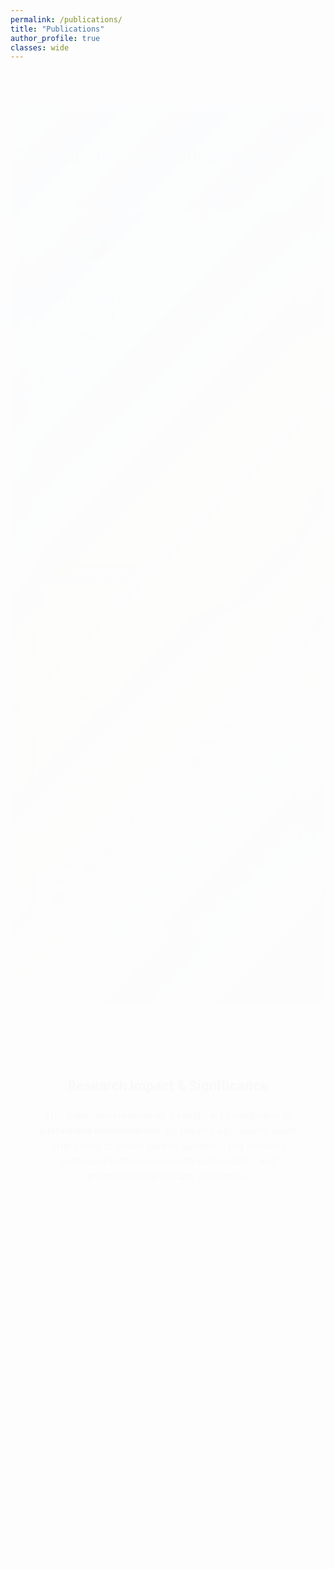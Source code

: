 ```yaml
---
permalink: /publications/
title: "Publications"
author_profile: true
classes: wide
---
```


<style>
/* Smooth Animations and Transitions */
@keyframes fadeInUp {
  from {
    opacity: 0;
    transform: translateY(40px);
  }
  to {
    opacity: 1;
    transform: translateY(0);
  }
}

@keyframes slideInLeft {
  from {
    opacity: 0;
    transform: translateX(-50px);
  }
  to {
    opacity: 1;
    transform: translateX(0);
  }
}

@keyframes slideInRight {
  from {
    opacity: 0;
    transform: translateX(50px);
  }
  to {
    opacity: 1;
    transform: translateX(0);
  }
}

@keyframes float {
  0%, 100% { transform: translateY(0px); }
  50% { transform: translateY(-10px); }
}

/* Container with gradient background */
.publications-wrapper {
  background: linear-gradient(135deg, 
    rgba(240, 248, 255, 0.95) 0%,
    rgba(230, 245, 255, 0.8) 25%,
    rgba(255, 250, 240, 0.95) 50%,
    rgba(245, 255, 245, 0.8) 75%,
    rgba(248, 240, 255, 0.95) 100%
  );
  padding: 2rem;
  border-radius: 20px;
  margin: 2rem auto;
  max-width: 1000px;
  animation: fadeInUp 0.8s ease-out;
}

/* Animated Section Titles */
.section-title {
  position: relative;
  color: #2c3e50;
  font-size: 1.8rem;
  font-weight: 700;
  text-align: center;
  margin: 2rem 0;
  animation: slideInLeft 1s ease-out;
}

.section-title::before {
  content: '';
  position: absolute;
  bottom: -10px;
  left: 50%;
  transform: translateX(-50%);
  width: 80px;
  height: 4px;
  background: linear-gradient(45deg, #e74c3c, #c0392b);
  border-radius: 2px;
  animation: slideInRight 1.2s ease-out;
}

/* Publication Card with Hover Effects */
.publication-card {
  background: rgba(255, 255, 255, 0.98);
  border-radius: 20px;
  padding: 2.5rem;
  margin: 2rem 0;
  box-shadow: 0 10px 40px rgba(0, 0, 0, 0.08);
  border: 1px solid rgba(255, 255, 255, 0.3);
  backdrop-filter: blur(15px);
  transition: all 0.4s cubic-bezier(0.25, 0.46, 0.45, 0.94);
  animation: fadeInUp 1.2s ease-out;
  position: relative;
  overflow: hidden;
}

.publication-card::before {
  content: '';
  position: absolute;
  top: 0;
  left: -100%;
  width: 100%;
  height: 4px;
  background: linear-gradient(90deg, #e74c3c, #c0392b, #e67e22);
  transition: left 0.6s ease;
}

.publication-card:hover::before {
  left: 0;
}

.publication-card:hover {
  transform: translateY(-8px) scale(1.02);
  box-shadow: 0 20px 60px rgba(0, 0, 0, 0.15);
}

/* Year Badge with Animation */
.year-badge {
  background: linear-gradient(45deg, #e74c3c, #c0392b);
  color: white;
  padding: 0.6rem 1.5rem;
  border-radius: 30px;
  font-weight: 700;
  font-size: 0.9rem;
  display: inline-block;
  margin-bottom: 1.5rem;
  animation: float 3s ease-in-out infinite;
  box-shadow: 0 4px 15px rgba(231, 76, 60, 0.3);
}

/* Title with Hover Effect */
.publication-title {
  margin: 1.5rem 0;
  font-size: 1.3rem;
  line-height: 1.4;
  font-weight: 600;
  transition: all 0.3s ease;
}

.publication-title a {
  color: #2c3e50;
  text-decoration: none;
  position: relative;
  transition: color 0.3s ease;
}

.publication-title a::after {
  content: '';
  position: absolute;
  bottom: -2px;
  left: 0;
  width: 0;
  height: 2px;
  background: linear-gradient(45deg, #e74c3c, #c0392b);
  transition: width 0.4s ease;
}

.publication-title a:hover {
  color: #e74c3c;
}

.publication-title a:hover::after {
  width: 100%;
}

/* Authors with Stagger Animation */
.authors {
  color: #555;
  font-size: 1rem;
  margin: 1rem 0;
  line-height: 1.5;
  animation: slideInLeft 1.4s ease-out;
}

.journal-info {
  color: #666;
  font-size: 0.9rem;
  margin-bottom: 1.5rem;
  animation: slideInRight 1.6s ease-out;
}

/* Enhanced Button */
.read-paper-btn {
  display: inline-flex;
  align-items: center;
  gap: 0.8rem;
  padding: 1rem 2rem;
  background: linear-gradient(45deg, #27ae60, #2ecc71);
  color: white;
  text-decoration: none;
  border-radius: 50px;
  font-weight: 600;
  font-size: 0.9rem;
  transition: all 0.4s cubic-bezier(0.25, 0.46, 0.45, 0.94);
  box-shadow: 0 6px 20px rgba(39, 174, 96, 0.3);
  position: relative;
  overflow: hidden;
  animation: slideInUp 1.8s ease-out;
  margin-bottom: 2rem;
}

.read-paper-btn::before {
  content: '';
  position: absolute;
  top: 0;
  left: -100%;
  width: 100%;
  height: 100%;
  background: linear-gradient(45deg, rgba(255,255,255,0.1), rgba(255,255,255,0.3));
  transition: left 0.6s ease;
}

.read-paper-btn:hover::before {
  left: 100%;
}

.read-paper-btn:hover {
  transform: translateY(-3px) scale(1.05);
  box-shadow: 0 10px 30px rgba(39, 174, 96, 0.4);
  color: white;
  text-decoration: none;
}

/* Graphical Abstract Section */
.graphical-abstract {
  background: linear-gradient(135deg, 
    rgba(255, 255, 255, 0.95), 
    rgba(248, 249, 250, 0.95)
  );
  padding: 1.5rem;
  border-radius: 16px;
  margin: 2rem 0;
  border: 2px dashed #e74c3c;
  text-align: center;
  cursor: pointer;
  transition: all 0.3s ease;
  animation: fadeInUp 1.8s ease-out;
  position: relative;
}

.graphical-abstract:hover {
  background: linear-gradient(135deg, 
    rgba(231, 76, 60, 0.05), 
    rgba(192, 57, 43, 0.05)
  );
  border-color: #c0392b;
  transform: translateY(-2px);
  box-shadow: 0 8px 25px rgba(231, 76, 60, 0.1);
}

.abstract-preview {
  display: flex;
  align-items: center;
  justify-content: center;
  gap: 1rem;
  margin-bottom: 1rem;
}

.abstract-icon {
  font-size: 2rem;
  color: #e74c3c;
}

.abstract-text {
  color: #2c3e50;
  font-size: 1rem;
  font-weight: 600;
}

.abstract-description {
  color: #666;
  font-size: 0.85rem;
  margin-bottom: 1rem;
}

.view-abstract-btn {
  background: linear-gradient(45deg, #e74c3c, #c0392b);
  color: white;
  padding: 0.6rem 1.5rem;
  border: none;
  border-radius: 25px;
  font-weight: 500;
  font-size: 0.85rem;
  cursor: pointer;
  transition: all 0.3s ease;
}

.view-abstract-btn:hover {
  background: linear-gradient(45deg, #c0392b, #a93226);
  transform: translateY(-2px);
  box-shadow: 0 4px 12px rgba(231, 76, 60, 0.3);
}

/* Modal for Graphical Abstract */
.modal {
  display: none;
  position: fixed;
  z-index: 1000;
  left: 0;
  top: 0;
  width: 100%;
  height: 100%;
  background-color: rgba(0, 0, 0, 0.9);
  backdrop-filter: blur(5px);
}

.modal-content {
  margin: 2% auto;
  display: block;
  max-width: 90%;
  max-height: 90%;
  border-radius: 12px;
  box-shadow: 0 8px 32px rgba(0, 0, 0, 0.8);
}

.close {
  position: absolute;
  top: 20px;
  right: 35px;
  color: #ffffff;
  font-size: 40px;
  font-weight: bold;
  cursor: pointer;
  transition: 0.3s;
}

.close:hover {
  color: #e74c3c;
}

.modal-caption {
  text-align: center;
  color: #ffffff;
  padding: 15px 0;
  font-size: 1rem;
  max-width: 700px;
  margin: 0 auto;
}

/* Abstract Section with Animation */
.abstract-section {
  background: linear-gradient(135deg, 
    rgba(247, 250, 252, 0.9), 
    rgba(240, 248, 255, 0.9)
  );
  padding: 2rem;
  border-radius: 16px;
  margin: 2rem 0;
  border-left: 5px solid #e74c3c;
  backdrop-filter: blur(10px);
  animation: fadeInUp 2s ease-out;
  transition: all 0.3s ease;
}

.abstract-section:hover {
  transform: translateX(5px);
  box-shadow: 0 8px 25px rgba(231, 76, 60, 0.1);
}

.abstract-section h4 {
  color: #e74c3c;
  margin-bottom: 1rem;
  font-size: 1.1rem;
  font-weight: 700;
}

.abstract-section p {
  line-height: 1.7;
  color: #444;
  margin: 0;
  font-size: 0.9rem;
}

/* Keywords with Stagger Effect */
.keywords-section {
  display: flex;
  flex-wrap: wrap;
  gap: 0.8rem;
  margin-top: 2rem;
}

.keyword {
  background: linear-gradient(45deg, 
    rgba(231, 76, 60, 0.1), 
    rgba(192, 57, 43, 0.1)
  );
  color: #e74c3c;
  padding: 0.5rem 1rem;
  border-radius: 25px;
  font-size: 0.8rem;
  font-weight: 500;
  border: 1px solid rgba(231, 76, 60, 0.2);
  transition: all 0.3s ease;
  animation: fadeInUp var(--delay, 2.2s) ease-out;
}

.keyword:nth-child(1) { --delay: 2.2s; }
.keyword:nth-child(2) { --delay: 2.4s; }
.keyword:nth-child(3) { --delay: 2.6s; }
.keyword:nth-child(4) { --delay: 2.8s; }
.keyword:nth-child(5) { --delay: 3.0s; }

.keyword:hover {
  background: linear-gradient(45deg, #e74c3c, #c0392b);
  color: white;
  transform: translateY(-2px) scale(1.05);
  box-shadow: 0 4px 12px rgba(231, 76, 60, 0.3);
}

/* Research Impact Section - Fixed Layout */
.research-impact {
  background: rgba(255, 255, 255, 0.95);
  padding: 2.5rem;
  border-radius: 16px;
  margin: 3rem 0;
  box-shadow: 0 8px 30px rgba(0, 0, 0, 0.06);
  animation: fadeInUp 2.5s ease-out;
  transition: all 0.3s ease;
}

.research-impact:hover {
  transform: translateY(-5px);
  box-shadow: 0 15px 40px rgba(0, 0, 0, 0.1);
}

.research-impact h3 {
  color: #2c3e50;
  font-size: 1.3rem;
  margin-bottom: 1.5rem;
  text-align: center;
}

.impact-highlights {
  display: grid;
  grid-template-columns: repeat(auto-fit, minmax(250px, 1fr));
  gap: 1.5rem;
  margin-top: 2rem;
}

.highlight-item {
  display: flex;
  flex-direction: column;
  align-items: center;
  text-align: center;
  gap: 1rem;
  padding: 1.5rem;
  background: linear-gradient(135deg, 
    rgba(231, 76, 60, 0.05), 
    rgba(192, 57, 43, 0.05)
  );
  border-radius: 12px;
  transition: all 0.3s ease;
  animation: slideInLeft var(--delay, 3s) ease-out;
}

.highlight-item:nth-child(1) { --delay: 3s; }
.highlight-item:nth-child(2) { --delay: 3.2s; }
.highlight-item:nth-child(3) { --delay: 3.4s; }

.highlight-item:hover {
  background: linear-gradient(135deg, 
    rgba(231, 76, 60, 0.1), 
    rgba(192, 57, 43, 0.1)
  );
  transform: translateY(-5px);
}

.highlight-icon {
  font-size: 2.5rem;
  margin-bottom: 0.5rem;
}

.highlight-text {
  color: #555;
  font-size: 0.9rem;
  line-height: 1.4;
  font-weight: 500;
}

/* Responsive Design */
@media (max-width: 768px) {
  .publications-wrapper {
    padding: 1.5rem;
    margin: 1rem;
  }
  
  .publication-card {
    padding: 1.8rem;
  }
  
  .section-title {
    font-size: 1.5rem;
  }
  
  .impact-highlights {
    grid-template-columns: 1fr;
  }

  .abstract-preview {
    flex-direction: column;
    gap: 0.5rem;
  }
}

@media (max-width: 480px) {
  .publication-title {
    font-size: 1.1rem;
  }
  
  .read-paper-btn {
    padding: 0.8rem 1.5rem;
    font-size: 0.85rem;
  }
}
</style>

<div class="publications-wrapper">

<h2 class="section-title">Peer-Reviewed Publications</h2>

<div class="publication-card">
  <span class="year-badge">2024</span>
  
  <h3 class="publication-title">
    <a href="https://chemistry-europe.onlinelibrary.wiley.com/doi/abs/10.1002/slct.202400762" target="_blank">
      Fruit Peel Derived Carbon Dots for Improved Curcumin Delivery: A Promising Strategy for Enhanced Antimicrobial and Antioxidant Activity
    </a>
  </h3>
  
  <div class="authors">
    <strong>Patel, P. J.</strong>, Gupte, S., Naik, R., Kailasa, S. K., Jha, S., Patel, S. B., & Mehta, V. N.
  </div>
  
  <div class="journal-info">
    <em>Chemistry Select</em>, Volume 9, Issue 32, e202400762 (2024) • Impact Factor: 2.3
  </div>
    
  <!-- Graphical Abstract Section -->
  <div class="graphical-abstract" onclick="openModal()">
    <div class="abstract-preview">
      <div class="abstract-icon">🧬</div>
       </div>
    </div>
    <button class="view-abstract-btn">View Abstract</button>
  </div>
  
  <div class="abstract-section">
    <h4>Abstract</h4>
    <p>Curcumin, known for its proapoptotic, chemo-preventive, chemo-therapeutic, antioxidant, anti-inflammatory, anticancer, and antimicrobial properties, suffers from poor bioavailability, limiting its applications. This study aims to enhance curcumin's bioavailability using carbon dots (CDs) synthesized from fruit peels as a novel nano formulation. CDs were synthesized via hydrothermal synthesis using banana and orange peels as carbon sources. The synthesized CDs were characterized using various techniques including UV-visible spectroscopy, fluorescence spectroscopy, FTIR, DLS, and HRTEM. The results demonstrated successful formation of spherical CDs with enhanced curcumin delivery properties and improved antimicrobial and antioxidant activities.</p>
  </div>
  
  <div class="keywords-section">
    <span class="keyword">Carbon Dots</span>
    <span class="keyword">Curcumin</span>
    <span class="keyword">Drug Delivery</span>
    <span class="keyword">Nanotechnology</span>
    <span class="keyword">Green Synthesis</span>
  </div>
</div>

<div class="research-impact">
  <h3>Research Impact & Significance</h3>
  <p style="color: #555; font-size: 0.95rem; line-height: 1.6; text-align: center; margin-bottom: 2rem;">
    This publication represents a significant contribution to <strong>sustainable nanomedicine</strong>. By utilizing agricultural waste (fruit peels) to create carbon nanodots, this research addresses both environmental sustainability and pharmaceutical efficacy challenges.
  </p>
  
  <div class="impact-highlights">
    <div class="highlight-item">
      <div class="highlight-icon">🌱</div>
      <div class="highlight-text">Green synthesis approach using biodegradable waste materials</div>
    </div>
    <div class="highlight-item">
      <div class="highlight-icon">💊</div>
      <div class="highlight-text">Enhanced bioavailability of curcumin through nanocarrier technology</div>
    </div>
    <div class="highlight-item">
      <div class="highlight-icon">🧪</div>
      <div class="highlight-text">Comprehensive characterization using multiple analytical techniques</div>
    </div>
  </div>
</div>

</div>

<!-- Modal for Graphical Abstract -->
<div id="abstractModal" class="modal">
  <span class="close" onclick="closeModal()">&times;</span>
  <img class="modal-content" id="modalImg">
  <div class="modal-caption" id="modalCaption"></div>
</div>

<script>
function openModal() {
  var modal = document.getElementById("abstractModal");
  var modalImg = document.getElementById("modalImg");
  var captionText = document.getElementById("modalCaption");
  
  modal.style.display = "block";
  modalImg.src = "/assets/images/graphical-abstract-full.jpeg"; // Upload your graphical abstract image here
  captionText.innerHTML = "Complete research workflow: From fruit peels to carbon dots for enhanced curcumin delivery";
}

function closeModal() {
  var modal = document.getElementById("abstractModal");
  modal.style.display = "none";
}

// Close modal when clicking outside the image
window.onclick = function(event) {
  var modal = document.getElementById("abstractModal");
  if (event.target == modal) {
    modal.style.display = "none";
  }
}
</script>
